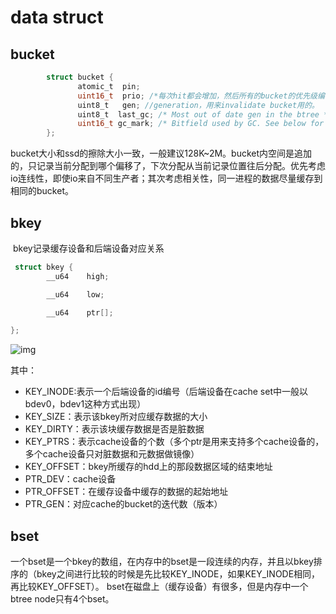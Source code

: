 # data struct

##  bucket

```c
		struct bucket {
		       atomic_t  pin;
			   uint16_t  prio; /*每次hit都会增加，然后所有的bucket的优先级编号都会周期性地减少，不常用的会被回收，这个优先级编号主要是用来实现lru替换的*/
		       uint8_t   gen; //generation，用来invalidate bucket用的。
		       uint8_t  last_gc; /* Most out of date gen in the btree */
		       uint16_t gc_mark; /* Bitfield used by GC. See below for field */
		};
```

​	bucket大小和ssd的擦除大小一致，一般建议128K~2M。bucket内空间是追加的，只记录当前分配到哪个偏移了，下次分配
​	从当前记录位置往后分配。优先考虑io连线性，即使io来自不同生产者；其次考虑相关性，同一进程的数据尽量缓存到相同的bucket。

##   bkey

​	  bkey记录缓存设备和后端设备对应关系

```c
 struct bkey {	  
		__u64    high;

	    __u64    low;

	    __u64    ptr[];

};
```
![img](bkey.png)

其中：

- KEY_INODE:表示一个后端设备的id编号（后端设备在cache set中一般以bdev0，bdev1这种方式出现）
- KEY_SIZE：表示该bkey所对应缓存数据的大小
- KEY_DIRTY：表示该块缓存数据是否是脏数据
- KEY_PTRS：表示cache设备的个数（多个ptr是用来支持多个cache设备的，多个cache设备只对脏数据和元数据做镜像）
- KEY_OFFSET：bkey所缓存的hdd上的那段数据区域的结束地址
- PTR_DEV：cache设备
- PTR_OFFSET：在缓存设备中缓存的数据的起始地址
- PTR_GEN：对应cache的bucket的迭代数（版本）

## bset

一个bset是一个bkey的数组，在内存中的bset是一段连续的内存，并且以bkey排序的（bkey之间进行比较的时候是先比较KEY_INODE，如果KEY_INODE相同，再比较KEY_OFFSET）。
bset在磁盘上（缓存设备）有很多，但是内存中一个btree node只有4个bset。